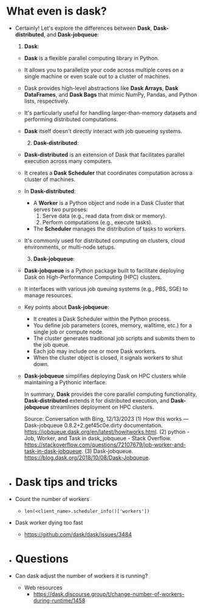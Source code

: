 # What even is dask?
- Certainly! Let's explore the differences between **Dask**, **Dask-distributed**, and **Dask-jobqueue**:
  
  1. **Dask**:
	- **Dask** is a flexible parallel computing library in Python.
	- It allows you to parallelize your code across multiple cores on a single machine or even scale out to a cluster of machines.
	- Dask provides high-level abstractions like **Dask Arrays**, **Dask DataFrames**, and **Dask Bags** that mimic NumPy, Pandas, and Python lists, respectively.
	- It's particularly useful for handling larger-than-memory datasets and performing distributed computations.
	- **Dask** itself doesn't directly interact with job queueing systems.
	  
	  2. **Dask-distributed**:
	- **Dask-distributed** is an extension of Dask that facilitates parallel execution across many computers.
	- It creates a **Dask Scheduler** that coordinates computation across a cluster of machines.
	- In **Dask-distributed**:
		- A **Worker** is a Python object and node in a Dask Cluster that serves two purposes:
		    1. Serve data (e.g., read data from disk or memory).
		    2. Perform computations (e.g., execute tasks).
		- The **Scheduler** manages the distribution of tasks to workers.
	- It's commonly used for distributed computing on clusters, cloud environments, or multi-node setups.
	  
	  3. **Dask-jobqueue**:
	- **Dask-jobqueue** is a Python package built to facilitate deploying Dask on High-Performance Computing (HPC) clusters.
	- It interfaces with various job queuing systems (e.g., PBS, SGE) to manage resources.
	- Key points about **Dask-jobqueue**:
		- It creates a Dask Scheduler within the Python process.
		- You define job parameters (cores, memory, walltime, etc.) for a single job or compute node.
		- The cluster generates traditional job scripts and submits them to the job queue.
		- Each job may include one or more Dask workers.
		- When the cluster object is closed, it signals workers to shut down.
	- **Dask-jobqueue** simplifies deploying Dask on HPC clusters while maintaining a Pythonic interface.
	  
	  In summary, **Dask** provides the core parallel computing functionality, **Dask-distributed** extends it for distributed execution, and **Dask-jobqueue** streamlines deployment on HPC clusters.
	  
	  Source: Conversation with Bing, 12/13/2023
	  (1) How this works — Dask-jobqueue 0.8.2+2.gef45c0e.dirty documentation. https://jobqueue.dask.org/en/latest/howitworks.html.
	  (2) python - Job, Worker, and Task in dask_jobqueue - Stack Overflow. https://stackoverflow.com/questions/72107679/job-worker-and-task-in-dask-jobqueue.
	  (3) Dask-jobqueue. https://blog.dask.org/2018/10/08/Dask-Jobqueue.
- # Dask tips and tricks
- Count the number of workers
	- `len(<client_name>.scheduler_info()['workers'])`
- Dask worker dying too fast
	- https://github.com/dask/dask/issues/3484
- # Questions
- Can dask adjust the number of workers it is running?
	- Web resources
		- https://dask.discourse.group/t/change-number-of-workers-during-runtime/1458